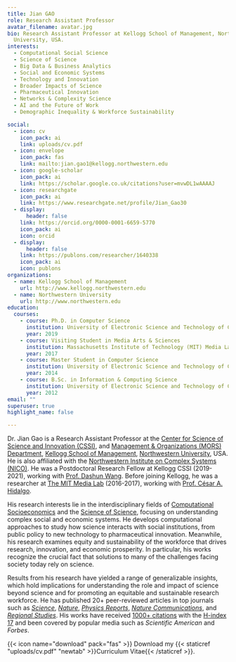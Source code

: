 ```yaml
---
title: Jian GAO
role: Research Assistant Professor
avatar_filename: avatar.jpg
bio: Research Assistant Professor at Kellogg School of Management, Northwestern
  University, USA.
interests:
  - Computational Social Science
  - Science of Science
  - Big Data & Business Analytics
  - Social and Economic Systems
  - Technology and Innovation
  - Broader Impacts of Science
  - Pharmaceutical Innovation
  - Networks & Complexity Science
  - AI and the Future of Work
  - Demographic Inequality & Workforce Sustainability 

social:
  - icon: cv
    icon_pack: ai
    link: uploads/cv.pdf
  - icon: envelope
    icon_pack: fas
    link: mailto:jian.gao1@kellogg.northwestern.edu
  - icon: google-scholar
    icon_pack: ai
    link: https://scholar.google.co.uk/citations?user=mvwDL1wAAAAJ
  - icon: researchgate
    icon_pack: ai
    link: https://www.researchgate.net/profile/Jian_Gao30
  - display:
      header: false
    link: https://orcid.org/0000-0001-6659-5770
    icon_pack: ai
    icon: orcid
  - display:
      header: false
    link: https://publons.com/researcher/1640338
    icon_pack: ai
    icon: publons
organizations:
  - name: Kellogg School of Management
    url: http://www.kellogg.northwestern.edu
  - name: Northwestern University
    url: http://www.northwestern.edu
education:
  courses:
    - course: Ph.D. in Computer Science
      institution: University of Electronic Science and Technology of China (advisor Prof. Tao Zhou)
      year: 2019
    - course: Visiting Student in Media Arts & Sciences
      institution: Massachusetts Institute of Technology (MIT) Media Lab (advisor Prof. César A. Hidalgo)
      year: 2017
    - course: Master Student in Computer Science
      institution: University of Electronic Science and Technology of China (advisor Prof. Tao Zhou)
      year: 2014
    - course: B.Sc. in Information & Computing Science
      institution: University of Electronic Science and Technology of China  (top 10 undergraduates with the highest honors)
      year: 2012
email: ""
superuser: true
highlight_name: false

---
```

Dr. Jian Gao is a Research Assistant Professor at the [Center for Science of Science and Innovation (CSSI)](https://www.kellogg.northwestern.edu/research/science-of-science.aspx), and [Management & Organizations (MORS) Department](https://www.kellogg.northwestern.edu/faculty/academics/management-and-organizations.aspx), [Kellogg School of Management](http://www.kellogg.northwestern.edu), [Northwestern University](http://www.northwestern.edu), USA. He is also affiliated with the [Northwestern Institute on Complex Systems (NICO)](https://www.nico.northwestern.edu). He was a Postdoctoral Research Fellow at Kellogg CSSI (2019-2021), working with [Prof. Dashun Wang](https://www.kellogg.northwestern.edu/faculty/directory/wang_dashun/). Before joining Kellogg, he was a researcher at [The MIT Media Lab](https://www.media.mit.edu) (2016-2017), working with [Prof. César A. Hidalgo](https://cesarhidalgo.com).

His research interests lie in the interdisciplinary fields of [Computational Socioeconomics](https://www.sciencedirect.com/science/article/pii/S0370157319301954) and the [Science of Science](https://science.sciencemag.org/content/359/6379/eaao0185), focusing on understanding complex social and economic systems. He develops computational approaches to study how science interacts with social institutions, from public policy to new technology to pharmaceutical innovation. Meanwhile, his research examines equity and sustainability of the workforce that drives research, innovation, and economic prosperity. In particular, his works recognize the crucial fact that solutions to many of the challenges facing society today rely on science.

Results from his research have yielded a range of generalizable insights, which hold implications for understanding the role and impact of science beyond science and for promoting an equitable and sustainable research workforce. He has published 20+ peer-reviewed articles in top journals such as *[Science](https://science.sciencemag.org/content/371/6525/128)*, *[Nature](https://www.nature.com/articles/546033a)*, *[Physics Reports](https://www.sciencedirect.com/science/article/pii/S0370157319301954)*, *[Nature Communications](https://www.nature.com/articles/s41467-021-26428-z)*, and *[Regional Studies](https://www.tandfonline.com/doi/full/10.1080/00343404.2021.1883191)*. His works have received [1000+ citations](https://scholar.google.com/citations?user=mvwDL1wAAAAJ) with the [H-index 17](https://scholar.google.com/citations?user=mvwDL1wAAAAJ) and been covered by popular media such as *Scientific American* and *Forbes*.

{{< icon name="download" pack="fas" >}} Download my {{< staticref "uploads/cv.pdf" "newtab" >}}Curriculum Vitae{{< /staticref >}}.